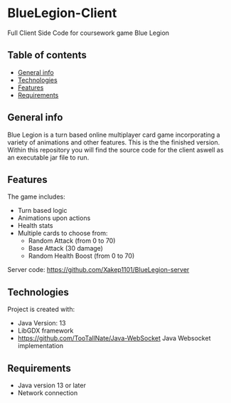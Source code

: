 # BlueLegion-Client

Full Client Side Code for coursework game Blue Legion

## Table of contents
* [General info](#general-info)
* [Technologies](#technologies)
* [Features](#features)
* [Requirements](#Requirements)


## General info
Blue Legion is a turn based online multiplayer card game incorporating a variety of animations and other features. This is the the finished version. Within this repository you will find the source code for the client aswell as an executable jar file to run.

## Features
The game includes:
* Turn based logic
* Animations upon actions
* Health stats
* Multiple cards to choose from:
	* Random Attack (from 0 to 70)	
	* Base Attack (30 damage)
	* Random Health Boost (from 0 to 70)

Server code: https://github.com/Xakep1101/BlueLegion-server

## Technologies
Project is created with:
* Java Version: 13 
* LibGDX framework
* https://github.com/TooTallNate/Java-WebSocket Java Websocket implementation

## Requirements
* Java version 13 or later
* Network connection
